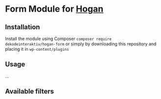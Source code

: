 # Form Module for [Hogan](https://github.com/dekodeinteraktiv/hogan-core)

## Installation
Install the module using Composer `composer require dekodeinteraktiv/hogan-form` or simply by downloading this repository and placing it in `wp-content/plugins`

## Usage
…

## Available filters
